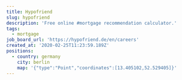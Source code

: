 ```yaml
---
title: Hypofriend
slug: hypofriend
description: 'Free online #mortgage recommendation calculator.'
tags:
  - mortgage
job_board_url: 'https://hypofriend.de/en/careers'
created_at: '2020-02-25T11:23:59.189Z'
positions:
  - country: germany
    city: berlin
    map: '{"type":"Point","coordinates":[13.405102,52.529405]}'
---
```


